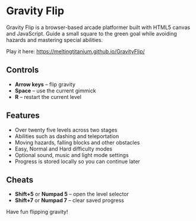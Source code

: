 # Gravity Flip

Gravity Flip is a browser-based arcade platformer built with HTML5 canvas and JavaScript. Guide a small square to the green goal while avoiding hazards and mastering special abilities.

Play it here: <https://meltingtitanium.github.io/GravityFlip/>

## Controls

- **Arrow keys** &ndash; flip gravity
- **Space** &ndash; use the current gimmick
- **R** &ndash; restart the current level

## Features

- Over twenty five levels across two stages
- Abilities such as dashing and teleportation
- Moving hazards, falling blocks and other obstacles
- Easy, Normal and Hard difficulty modes
- Optional sound, music and light mode settings
- Progress is stored locally so you can continue later

## Cheats 
- **Shift+5** or **Numpad 5** &ndash; open the level selector
- **Shift+7** or **Numpad 7** &ndash; clear saved progress


Have fun flipping gravity!

